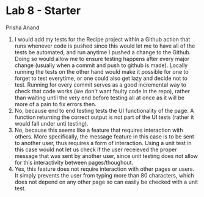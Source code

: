 # Lab 8 - Starter

Prisha Anand

1. I would add my tests for the Recipe project within a Github action that runs whenever code is pushed since this would let me to have all of the tests be automated, and run anytime I pushed a change to the Github. Doing so would allow me to ensure testing happens after every major change (usually when a commit and push to github is made). Locally running the tests on the other hand would make it possible for one to forget to test everytime, or one could also get lazy and decide not to test. Running for every commit serves as a good incremental way to check that code works (we don't want faulty code in the repo), rather than waiting until the very end before testing all at once as it will be more of a pain to fix errors then. 
2. No, because end to end testing tests the UI functionality of the page. A function returning the correct output is not part of the UI tests (rather it would fall under unti testing). 
3. No, because this seems like a feature that requires interaction with others. More specifically, the message feature in this case is to be sent to another user, thus requires a form of interaction. Using a unit test in this case would not let us check if the user receieved the proper message that was sent by another user, since unit testing does not allow for this interactivity between pages/thoughout. 
4. Yes, this feature does not require interaction with other pages or users. It simply prevents the user from typing more than 80 characters, which does not depend on any other page so can easily be checked with a unit test. 
